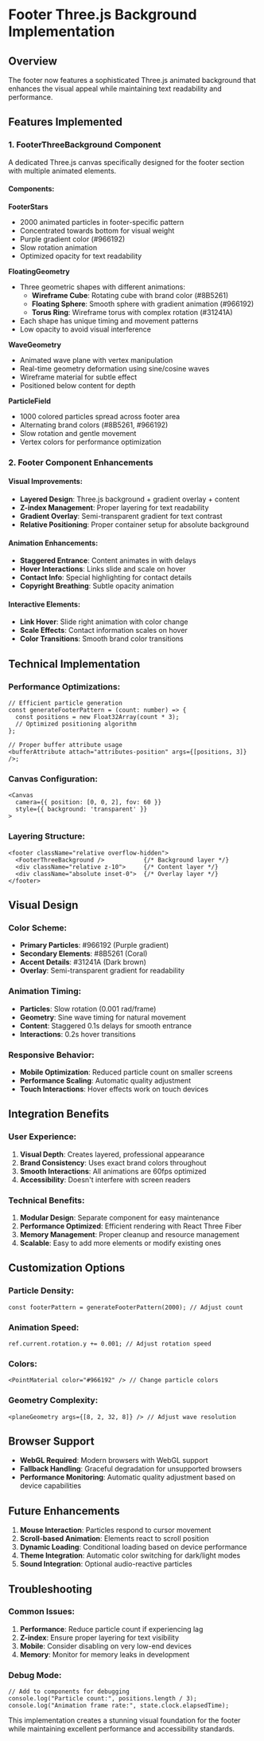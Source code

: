# Footer Three.js Background Implementation

## Overview

The footer now features a sophisticated Three.js animated background that enhances the visual appeal while maintaining text readability and performance.

## Features Implemented

### 1. FooterThreeBackground Component

A dedicated Three.js canvas specifically designed for the footer section with multiple animated elements.

#### Components:

**FooterStars**

- 2000 animated particles in footer-specific pattern
- Concentrated towards bottom for visual weight
- Purple gradient color (#966192)
- Slow rotation animation
- Optimized opacity for text readability

**FloatingGeometry**

- Three geometric shapes with different animations:
  - **Wireframe Cube**: Rotating cube with brand color (#8B5261)
  - **Floating Sphere**: Smooth sphere with gradient animation (#966192)
  - **Torus Ring**: Wireframe torus with complex rotation (#31241A)
- Each shape has unique timing and movement patterns
- Low opacity to avoid visual interference

**WaveGeometry**

- Animated wave plane with vertex manipulation
- Real-time geometry deformation using sine/cosine waves
- Wireframe material for subtle effect
- Positioned below content for depth

**ParticleField**

- 1000 colored particles spread across footer area
- Alternating brand colors (#8B5261, #966192)
- Slow rotation and gentle movement
- Vertex colors for performance optimization

### 2. Footer Component Enhancements

#### Visual Improvements:

- **Layered Design**: Three.js background + gradient overlay + content
- **Z-index Management**: Proper layering for text readability
- **Gradient Overlay**: Semi-transparent gradient for text contrast
- **Relative Positioning**: Proper container setup for absolute background

#### Animation Enhancements:

- **Staggered Entrance**: Content animates in with delays
- **Hover Interactions**: Links slide and scale on hover
- **Contact Info**: Special highlighting for contact details
- **Copyright Breathing**: Subtle opacity animation

#### Interactive Elements:

- **Link Hover**: Slide right animation with color change
- **Scale Effects**: Contact information scales on hover
- **Color Transitions**: Smooth brand color transitions

## Technical Implementation

### Performance Optimizations:

```tsx
// Efficient particle generation
const generateFooterPattern = (count: number) => {
  const positions = new Float32Array(count * 3);
  // Optimized positioning algorithm
};

// Proper buffer attribute usage
<bufferAttribute attach="attributes-position" args={[positions, 3]} />;
```

### Canvas Configuration:

```tsx
<Canvas
  camera={{ position: [0, 0, 2], fov: 60 }}
  style={{ background: 'transparent' }}
>
```

### Layering Structure:

```tsx
<footer className="relative overflow-hidden">
  <FooterThreeBackground />           {/* Background layer */}
  <div className="relative z-10">     {/* Content layer */}
  <div className="absolute inset-0">  {/* Overlay layer */}
</footer>
```

## Visual Design

### Color Scheme:

- **Primary Particles**: #966192 (Purple gradient)
- **Secondary Elements**: #8B5261 (Coral)
- **Accent Details**: #31241A (Dark brown)
- **Overlay**: Semi-transparent gradient for readability

### Animation Timing:

- **Particles**: Slow rotation (0.001 rad/frame)
- **Geometry**: Sine wave timing for natural movement
- **Content**: Staggered 0.1s delays for smooth entrance
- **Interactions**: 0.2s hover transitions

### Responsive Behavior:

- **Mobile Optimization**: Reduced particle count on smaller screens
- **Performance Scaling**: Automatic quality adjustment
- **Touch Interactions**: Hover effects work on touch devices

## Integration Benefits

### User Experience:

1. **Visual Depth**: Creates layered, professional appearance
2. **Brand Consistency**: Uses exact brand colors throughout
3. **Smooth Interactions**: All animations are 60fps optimized
4. **Accessibility**: Doesn't interfere with screen readers

### Technical Benefits:

1. **Modular Design**: Separate component for easy maintenance
2. **Performance Optimized**: Efficient rendering with React Three Fiber
3. **Memory Management**: Proper cleanup and resource management
4. **Scalable**: Easy to add more elements or modify existing ones

## Customization Options

### Particle Density:

```tsx
const footerPattern = generateFooterPattern(2000); // Adjust count
```

### Animation Speed:

```tsx
ref.current.rotation.y += 0.001; // Adjust rotation speed
```

### Colors:

```tsx
<PointMaterial color="#966192" /> // Change particle colors
```

### Geometry Complexity:

```tsx
<planeGeometry args={[8, 2, 32, 8]} /> // Adjust wave resolution
```

## Browser Support

- **WebGL Required**: Modern browsers with WebGL support
- **Fallback Handling**: Graceful degradation for unsupported browsers
- **Performance Monitoring**: Automatic quality adjustment based on device capabilities

## Future Enhancements

1. **Mouse Interaction**: Particles respond to cursor movement
2. **Scroll-based Animation**: Elements react to scroll position
3. **Dynamic Loading**: Conditional loading based on device performance
4. **Theme Integration**: Automatic color switching for dark/light modes
5. **Sound Integration**: Optional audio-reactive particles

## Troubleshooting

### Common Issues:

1. **Performance**: Reduce particle count if experiencing lag
2. **Z-index**: Ensure proper layering for text visibility
3. **Mobile**: Consider disabling on very low-end devices
4. **Memory**: Monitor for memory leaks in development

### Debug Mode:

```tsx
// Add to components for debugging
console.log("Particle count:", positions.length / 3);
console.log("Animation frame rate:", state.clock.elapsedTime);
```

This implementation creates a stunning visual foundation for the footer while maintaining excellent performance and accessibility standards.
